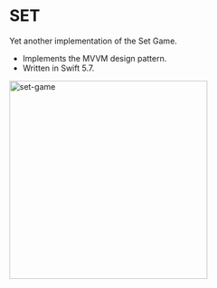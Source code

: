 # SET

Yet another implementation of the Set Game.

* Implements the MVVM design pattern.
* Written in Swift 5.7.

<img width="350" alt="set-game" src="https://github.com/soylent/set/assets/1593860/c3b1fd00-d47f-4c95-8d77-15c1060bef22">

